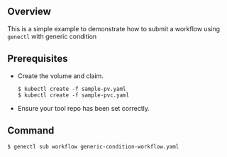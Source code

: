 ## Overview

This is a simple example to demonstrate how to submit a workflow using `genectl` with generic condition 

## Prerequisites

 * Create the volume and claim.
   ```
   $ kubectl create -f sample-pv.yaml
   $ kubectl create -f sample-pvc.yaml
   ```
 * Ensure your tool repo has been set correctly.

## Command

```bash
$ genectl sub workflow generic-condition-workflow.yaml
```


